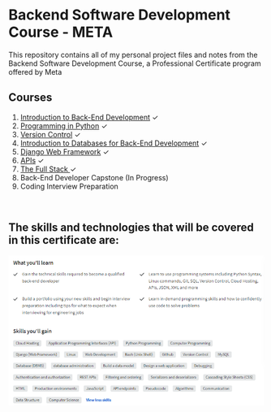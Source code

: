# Backend Software Development Course - META

This repository contains all of my personal project files and notes from the Backend Software Development Course, a Professional Certificate program offered by Meta

## Courses

<ol>
  <li><a href="https://www.coursera.org/account/accomplishments/certificate/68E4Z5USSFWH">Introduction to Back-End Development</a> &#x2713;</li>
  <li><a href="https://www.coursera.org/account/accomplishments/certificate/A84HZG2KRBPR">Programming in Python</a> &#x2713;</li>
  <li><a href="https://www.coursera.org/account/accomplishments/certificate/6WKCK7RZD8C6">Version Control</a> &#x2713; </li>
  <li><a href="https://www.coursera.org/account/accomplishments/certificate/62W8M93UJJM8">Introduction to Databases for Back-End Development</a> &#x2713; </li> 
  <li><a href="https://www.coursera.org/account/accomplishments/certificate/5G3T52CS9423">Django Web Framework</a> &#x2713;</li> 
  <li><a href="https://www.coursera.org/account/accomplishments/certificate/KZBSFXM4K2XW">APIs</a>  &#x2713;</li>
  <li><a href="https://www.coursera.org/account/accomplishments/certificate/9P8AGMHJGFRJ">The Full Stack </a>  &#x2713;</li>
  <li>Back-End Developer Capstone (In Progress)  </li>
  <li>Coding Interview Preparation</li>
</ol>
<br>

<h2>The skills and technologies that will be covered in this certificate are: </h2>
<img src="./Course 1 - Introduction to Back-End Development/images/Meta-Back-End-Development.png" alt="">
<br>
